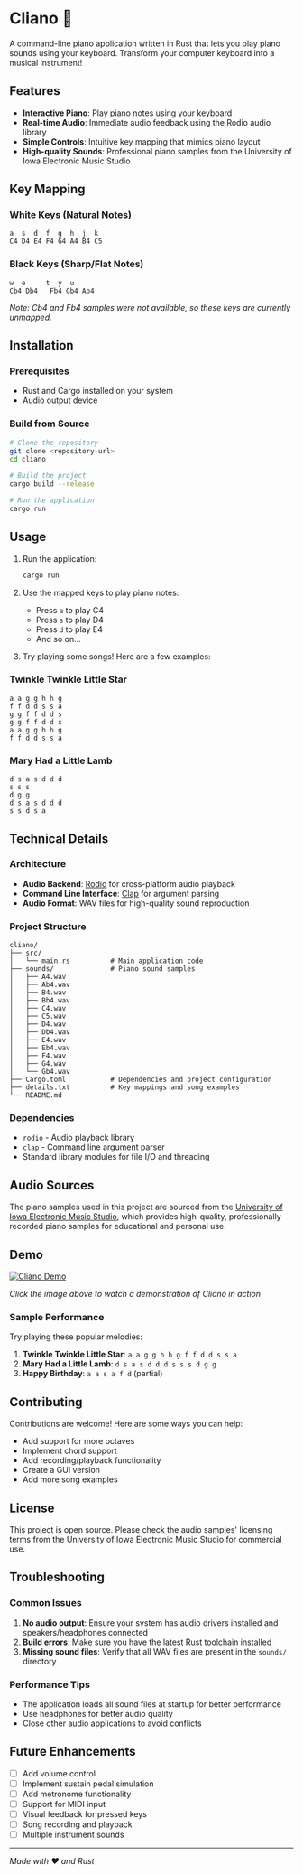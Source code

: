 # Cliano 🎹

A command-line piano application written in Rust that lets you play piano sounds using your keyboard. Transform your computer keyboard into a musical instrument!

## Features

- **Interactive Piano**: Play piano notes using your keyboard
- **Real-time Audio**: Immediate audio feedback using the Rodio audio library
- **Simple Controls**: Intuitive key mapping that mimics piano layout
- **High-quality Sounds**: Professional piano samples from the University of Iowa Electronic Music Studio

## Key Mapping

### White Keys (Natural Notes)

```
a  s  d  f  g  h  j  k
C4 D4 E4 F4 G4 A4 B4 C5
```

### Black Keys (Sharp/Flat Notes)

```
w  e     t  y  u
Cb4 Db4   Fb4 Gb4 Ab4
```

_Note: Cb4 and Fb4 samples were not available, so these keys are currently unmapped._

## Installation

### Prerequisites

- Rust and Cargo installed on your system
- Audio output device

### Build from Source

```bash
# Clone the repository
git clone <repository-url>
cd cliano

# Build the project
cargo build --release

# Run the application
cargo run
```

## Usage

1. Run the application:

   ```bash
   cargo run
   ```

2. Use the mapped keys to play piano notes:

   - Press `a` to play C4
   - Press `s` to play D4
   - Press `d` to play E4
   - And so on...

3. Try playing some songs! Here are a few examples:

### Twinkle Twinkle Little Star

```
a a g g h h g
f f d d s s a
g g f f d d s
g g f f d d s
a a g g h h g
f f d d s s a
```

### Mary Had a Little Lamb

```
d s a s d d d
s s s
d g g
d s a s d d d
s s d s a
```

## Technical Details

### Architecture

- **Audio Backend**: [Rodio](https://github.com/RustAudio/rodio) for cross-platform audio playback
- **Command Line Interface**: [Clap](https://github.com/clap-rs/clap) for argument parsing
- **Audio Format**: WAV files for high-quality sound reproduction

### Project Structure

```
cliano/
├── src/
│   └── main.rs          # Main application code
├── sounds/              # Piano sound samples
│   ├── A4.wav
│   ├── Ab4.wav
│   ├── B4.wav
│   ├── Bb4.wav
│   ├── C4.wav
│   ├── C5.wav
│   ├── D4.wav
│   ├── Db4.wav
│   ├── E4.wav
│   ├── Eb4.wav
│   ├── F4.wav
│   ├── G4.wav
│   └── Gb4.wav
├── Cargo.toml           # Dependencies and project configuration
├── details.txt          # Key mappings and song examples
└── README.md
```

### Dependencies

- `rodio` - Audio playback library
- `clap` - Command line argument parser
- Standard library modules for file I/O and threading

## Audio Sources

The piano samples used in this project are sourced from the [University of Iowa Electronic Music Studio](https://theremin.music.uiowa.edu/MISpiano.html), which provides high-quality, professionally recorded piano samples for educational and personal use.

## Demo

[![Cliano Demo](https://img.youtube.com/vi/Fppt16VJ108/0.jpg)](https://youtu.be/Fppt16VJ108)

_Click the image above to watch a demonstration of Cliano in action_

### Sample Performance

Try playing these popular melodies:

1. **Twinkle Twinkle Little Star**: `a a g g h h g f f d d s s a`
2. **Mary Had a Little Lamb**: `d s a s d d d s s s d g g`
3. **Happy Birthday**: `a a s a f d` (partial)

## Contributing

Contributions are welcome! Here are some ways you can help:

- Add support for more octaves
- Implement chord support
- Add recording/playback functionality
- Create a GUI version
- Add more song examples

## License

This project is open source. Please check the audio samples' licensing terms from the University of Iowa Electronic Music Studio for commercial use.

## Troubleshooting

### Common Issues

1. **No audio output**: Ensure your system has audio drivers installed and speakers/headphones connected
2. **Build errors**: Make sure you have the latest Rust toolchain installed
3. **Missing sound files**: Verify that all WAV files are present in the `sounds/` directory

### Performance Tips

- The application loads all sound files at startup for better performance
- Use headphones for better audio quality
- Close other audio applications to avoid conflicts

## Future Enhancements

- [ ] Add volume control
- [ ] Implement sustain pedal simulation
- [ ] Add metronome functionality
- [ ] Support for MIDI input
- [ ] Visual feedback for pressed keys
- [ ] Song recording and playback
- [ ] Multiple instrument sounds

---

_Made with ❤️ and Rust_
